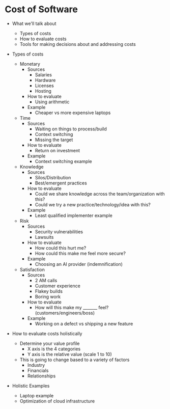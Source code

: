 # Cost of Software

* What we'll talk about
  * Types of costs
  * How to evaluate costs
  * Tools for making decisions about and addressing costs

* Types of costs
  * Monetary
    * Sources
      * Salaries
      * Hardware
      * Licenses
      * Hosting
    * How to evaluate
      * Using arithmetic
    * Example
      * Cheaper vs more expensive laptops
  * Time
    * Sources
      * Waiting on things to process/build
      * Context switching
      * Missing the target
    * How to evaluate
      * Return on investment
    * Example
      * Context switching example
  * Knowledge
    * Sources
      * Silos/Distribution
      * Best/emergent practices
    * How to evaluate
      * Could we share knowledge across the team/organization with this?
      * Could we try a new practice/technology/idea with this?
    * Example
      * Least qualified implementer example
  * Risk
    * Sources
      * Security vulnerabilities
      * Lawsuits
    * How to evaluate
      * How could this hurt me?
      * How could this make me feel more secure?
    * Example
      * Choosing an AI provider (indemnification)
  * Satisfaction
    * Sources
      * 2 AM calls
      * Customer experience
      * Flakey builds
      * Boring work
    * How to evaluate
      * How will this make my _______ feel? (customers/engineers/boss)
    * Example
      * Working on a defect vs shipping a new feature

* How to evaluate costs holistically
  * Determine your value profile
    * X axis is the 4 categories
    * Y axis is the relative value (scale 1 to 10)
  * This is going to change based to a variety of factors
    * Industry
    * Financials
    * Relationships

* Holistic Examples
  * Laptop example
  * Optimization of cloud infrastructure